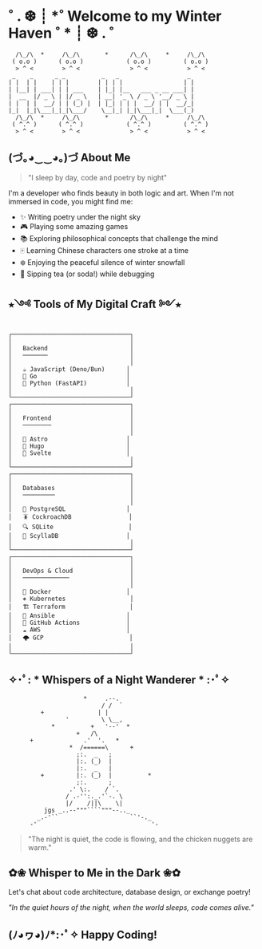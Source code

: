 # ˚ . ❆ ┊ *˚ Welcome to my Winter Haven ˚ * ┊ ❆ . ˚ 

```
  /\_/\  *     /\_/\       *      /\_/\     *     /\_/\  
 ( o.o )      ( o.o )            ( o.o )         ( o.o ) 
  > ^ <        > ^ <              > ^ <           > ^ <  
 _    _      _ _          _   _                   _ 
| |  | |    | | |        | | | |                 | |
| |__| | ___| | | ___    | |_| |__   ___ _ __ ___| |
|  __  |/ _ \ | |/ _ \   | __| '_ \ / _ \ '__/ _ \ |
| |  | |  __/ | | (_) |  | |_| | | |  __/ | |  __/_|
|_|  |_|\___|_|_|\___/    \__|_| |_|\___|_|  \___(_)
  /\_/\  *     /\_/\       *      /\_/\     *     /\_/\  
 ( ^.^ )      ( ^.^ )            ( ^.^ )         ( ^.^ ) 
  > ^ <        > ^ <              > ^ <           > ^ <        
```

## (づ｡◕‿‿◕｡)づ About Me

> "I sleep by day, code and poetry by night"

I'm a developer who finds beauty in both logic and art. When I'm not immersed in code, you might find me:

- ✨ Writing poetry under the night sky
- 🎮 Playing some amazing games
- 📚 Exploring philosophical concepts that challenge the mind
- 🀄 Learning Chinese characters one stroke at a time
- ❄️ Enjoying the peaceful silence of winter snowfall
- 🍵 Sipping tea (or soda!) while debugging

## ⭒༺ Tools of My Digital Craft ༻⭒

```
┌─────────────────────────────────┐
│                                 │
│   Backend                       │
│   ───────                       │
│                                 │
│   ☕ JavaScript (Deno/Bun)      │
│   🐹 Go                         │
│   🐍 Python (FastAPI)           │
│                                 │
└─────────────────────────────────┘
┌─────────────────────────────────┐
│                                 │
│   Frontend                      │
│   ────────                      │
│                                 │
│   🚀 Astro                      │
│   🦊 Hugo                       │
│   🧡 Svelte                     │
│                                 │
└─────────────────────────────────┘
┌─────────────────────────────────┐
│                                 │
│   Databases                     │
│   ─────────                     │
│                                 │
│   🐘 PostgreSQL                 │
│   🪳 CockroachDB                │
│   🔍 SQLite                     │
│   🐙 ScyllaDB                   │
│                                 │
└─────────────────────────────────┘
┌─────────────────────────────────┐
│                                 │
│   DevOps & Cloud                │
│   ─────────────                 │
│                                 │
│   🐳 Docker                     │
│   ⎈ Kubernetes                  │
│   🏗️ Terraform                  │
│   🔄 Ansible                    │
│   🔁 GitHub Actions             │
│   ☁️ AWS                        │
│   🌩️ GCP                        │
│                                 │
└─────────────────────────────────┘
```

## ✧･ﾟ: * Whispers of a Night Wanderer * :･ﾟ✧

```
                     *     .--.
                          / /  `
         +               | |
                '         \ \__,
            *          +   '--'  *
                   +   /\
      +              .'  '.   *
                 *  /======\      +
                   ;:.  _   ;
                   |:. (_)  |
                   |:.  _   |
         +         |:. (_)  |          *
                   ;:.      ;
                 .' \:.    / `.
                / .-'':._.'`-. \
                |/    /||\    \|
          jgs _..--"""````"""--.._
        _.-'``                    ``'-._
      -'                                '-
```

> "The night is quiet, the code is flowing, and the chicken nuggets are warm."

## ✿❀ Whisper to Me in the Dark ❀✿

Let's chat about code architecture, database design, or exchange poetry!

*"In the quiet hours of the night, when the world sleeps, code comes alive."*

## (ﾉ◕ヮ◕)ﾉ*:･ﾟ✧ Happy Coding!
